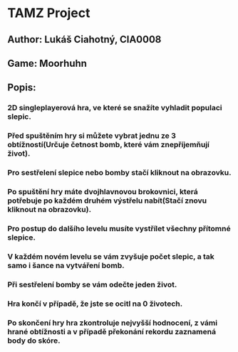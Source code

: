 # TAMZ Project

## Author: Lukáš Ciahotný, CIA0008
## Game: Moorhuhn


## Popis:
### 2D singleplayerová hra, ve které se snažíte vyhladit populaci slepic.
### Před spuštěním hry si můžete vybrat jednu ze 3 obtížností(Určuje četnost bomb, které vám znepříjemňují život).
### Pro sestřelení slepice nebo bomby stačí kliknout na obrazovku.
### Po spuštění hry máte dvojhlavnovou brokovnici, která potřebuje po každém druhém výstřelu nabít(Stačí znovu kliknout na obrazovku).
### Pro postup do dalšího levelu musíte vystřílet všechny přítomné slepice.
### V každém novém levelu se vám zvyšuje počet slepic, a tak samo i šance na vytváření bomb.
### Při sestřelení bomby se vám odečte jeden život. 
### Hra končí v případě, že jste se ocitl na 0 životech.
### Po skončení hry hra zkontroluje nejvyšší hodnocení, z vámi hrané obtížnosti a v případě překonání rekordu zaznamená body do skóre.



